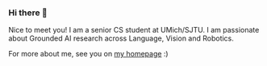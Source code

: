 ### Hi there 👋

Nice to meet you! I am a senior CS student at UMich/SJTU. I am passionate about Grounded AI research across Language, Vision and Robotics.

For more about me, see you on [my homepage](https://jiayipan.me) :)

